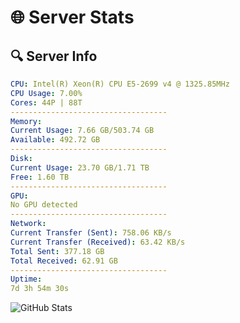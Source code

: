 # 🌐 Server Stats
## 🔍 Server Info
```yaml
CPU: Intel(R) Xeon(R) CPU E5-2699 v4 @ 1325.85MHz
CPU Usage: 7.00%
Cores: 44P | 88T
-----------------------------------
Memory:
Current Usage: 7.66 GB/503.74 GB
Available: 492.72 GB
-----------------------------------
Disk:
Current Usage: 23.70 GB/1.71 TB
Free: 1.60 TB
-----------------------------------
GPU:
No GPU detected
-----------------------------------
Network:
Current Transfer (Sent): 758.06 KB/s
Current Transfer (Received): 63.42 KB/s
Total Sent: 377.18 GB
Total Received: 62.91 GB
-----------------------------------
Uptime:
7d 3h 54m 30s
```
![GitHub Stats](https://img.shields.io/badge/Updated-2025-04-26_21:03:18-blue)